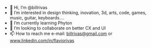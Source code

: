 - 👋 Hi, I’m @billrivas
- 👀 I’m interested in design thinking, inovation, 3d, arts, code, games, music, guitar, keyboards....  
- 🌱 I’m currently learning Phyton
- 💞️ I’m looking to collaborate on better CX and UI 
- 📫 How to reach me e-mail: billrivas@gmail.com or www.linkedin.com/in/flaviorivas

<!---
billrivas/billrivas is a ✨ special ✨ repository because its `README.md` (this file) appears on your GitHub profile.
You can click the Preview link to take a look at your changes.
--->
